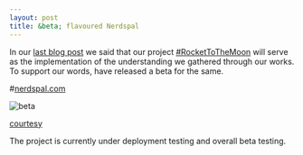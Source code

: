 ```yaml
---
layout: post
title: &beta; flavoured Nerdspal
---
```


In our [last blog post](http://blogx.nerdspal.com/nerdspal-launch-plan/#) we said that our project [#RocketToTheMoon](https://nerdspal.com/) will serve as the implementation of the understanding we gathered through our works. To support our words, have released a beta for the same.

#[nerdspal.com](https://nerdspal.com)

![beta](http://cdn.meme.am/instances/55389939.jpg)

[courtesy](http://memegenerator.net/instance/55389939)

The project is currently under deployment testing and overall beta testing.
